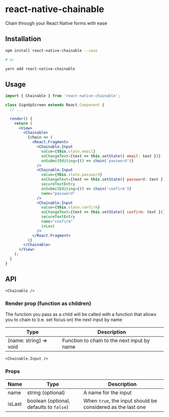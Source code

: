 # react-native-chainable

Chain through your React Native forms with ease

## Installation

```sh
npm install react-native-chainable --save

# or

yarn add react-native-chainable
```

## Usage

```jsx
import { Chainable } from 'react-native-chainable';

class SignUpScreen extends React.Component {
  // ...

  render() {
    return (
      <View>
        <Chainable>
          {chain => (
            <React.Fragment>
              <Chainable.Input
                value={this.state.email}
                onChangeText={text => this.setState({ email: text })}
                onSubmitEditing={() => chain('password')}
              />
              <Chainable.Input
                value={this.state.password}
                onChangeText={text => this.setState({ password: text })}
                secureTextEntry
                onSubmitEditing={() => chain('confirm')}
                name="password"
              />
              <Chainable.Input
                value={this.state.confirm}
                onChangeText={text => this.setState({ confirm: text })}
                secureTextEntry
                name="confirm"
                isLast
              />
            </React.Fragment>
          )}
        </Chainable>
      </View>
    );
  }
}
```

## API

`<Chainable />`

### Render prop (function as children)

The function you pass as a child will be called with a function that allows you to chain to (i.e. set focus on) the next input by name

| Type                   | Description                                 |
| ---------------------- | ------------------------------------------- |
| (name: string) => void | Function to chain to the next input by name |

`<Chainable.Input />`

### Props

| Name   | Type                                    | Description                                                 |
| ------ | --------------------------------------- | ----------------------------------------------------------- |
| name   | string (optional)                       | A name for the input                                        |
| isLast | boolean (optional, defaults to `false`) | When `true`, the input should be considered as the last one |
